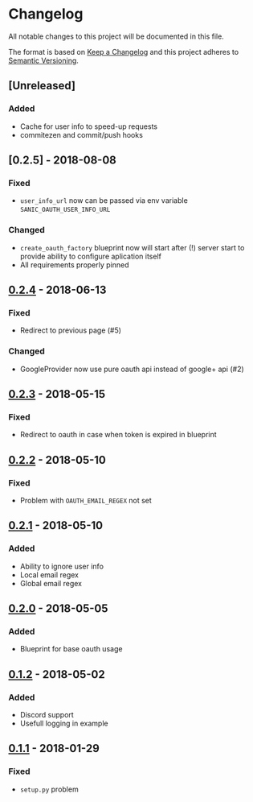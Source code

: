 # Changelog
All notable changes to this project will be documented in this file.

The format is based on [Keep a Changelog](http://keepachangelog.com/en/1.0.0/)
and this project adheres to [Semantic Versioning](http://semver.org/spec/v2.0.0.html).

## [Unreleased]

### Added

- Cache for user info to speed-up requests
- commitezen and commit/push hooks

## [0.2.5] - 2018-08-08

### Fixed

- `user_info_url` now can be passed via env variable `SANIC_OAUTH_USER_INFO_URL`

### Changed

- `create_oauth_factory` blueprint now will start after (!) server start to provide ability to configure aplication itself
- All requirements properly pinned

## [0.2.4] - 2018-06-13

### Fixed

- Redirect to previous page (#5)

### Changed

- GoogleProvider now use pure oauth api instead of google+ api (#2)

## [0.2.3] - 2018-05-15

### Fixed

- Redirect to oauth in case when token is expired in blueprint

## [0.2.2] - 2018-05-10

### Fixed

- Problem with `OAUTH_EMAIL_REGEX` not set

## [0.2.1] - 2018-05-10

### Added

- Ability to ignore user info
- Local email regex
- Global email regex

## [0.2.0] - 2018-05-05

### Added

- Blueprint for base oauth usage

## [0.1.2] - 2018-05-02

### Added

- Discord support
- Usefull logging in example

## [0.1.1] - 2018-01-29

### Fixed

- `setup.py` problem

[Unrelesed]: https://gitlab.com/SirEdvin/sanic-oauth/compare/v0.2.4...master
[0.2.4]: https://gitlab.com/SirEdvin/sanic-oauth/compare/v0.2.3...v0.2.4
[0.2.3]: https://gitlab.com/SirEdvin/sanic-oauth/compare/v0.2.2...v0.2.3
[0.2.2]: https://gitlab.com/SirEdvin/sanic-oauth/compare/v0.2.1...v0.2.2
[0.2.1]: https://gitlab.com/SirEdvin/sanic-oauth/compare/v0.2.0...v0.2.1
[0.2.0]: https://gitlab.com/SirEdvin/sanic-oauth/compare/v0.1.2...v0.2.0
[0.1.2]: https://gitlab.com/SirEdvin/sanic-oauth/compare/v0.1.1...v0.1.2
[0.1.1]: https://gitlab.com/SirEdvin/sanic-oauth/compare/v0.1.0...v0.1.1
